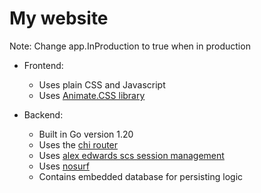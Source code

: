 # My website

Note: Change app.InProduction to true when in production

- Frontend:
  - Uses plain CSS and Javascript
  - Uses [Animate.CSS library](https://animate.style/)

- Backend:
  - Built in Go version 1.20
  - Uses the [chi router](github.com/go-chi/chi)
  - Uses [alex edwards scs session management](github.com/alexedwards/scs)
  - Uses [nosurf](github.com/justinas/nosurf)
  - Contains embedded database for persisting logic
